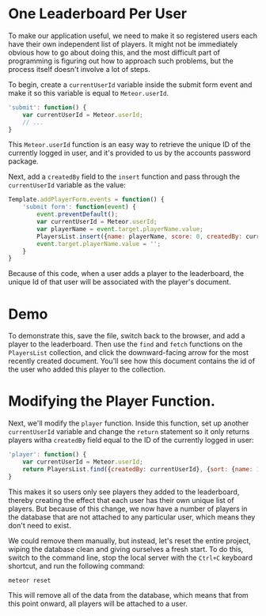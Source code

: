 # One Leaderboard Per User

To make our application useful, we need to make it so registered users each have their own independent list of players. It might not be immediately obvious how to go about doing this, and the most difficult part of programming is figuring out how to approach such problems, but the process itself doesn't involve a lot of steps.

To begin, create a `currentUserId` variable inside the submit form event and make it so this variable is equal to `Meteor.userId`.

```js
'submit': function() {
	var currentUserId = Meteor.userId;
	// ...
}
```

This `Meteor.userId` function is an easy way to retrieve the unique ID of the currently logged in user, and it's provided to us by the accounts password package.

Next, add a `createdBy` field to the `insert` function and pass through the `currentUserId` variable as the value:

```js
Template.addPlayerForm.events = function() {
	'submit form': function(event) {
		event.preventDefault();
		var currentUserId = Meteor.userId;
		var playerName = event.target.playerName.value;
		PlayersList.insert({name: playerName, score: 0, createdBy: currentUserId});
		event.target.playerName.value = '';
	}
}
```

Because of this code, when a user adds a player to the leaderboard, the unique Id of that user will be associated with the player's document.

# Demo

To demonstrate this, save the file, switch back to the browser, and add a player to the leaderboard. Then use the `find` and `fetch` functions on the `PlayersList` collection, and click the downward-facing arrow for the most recently created document. You'll see how this document contains the id of the user who added this player to the collection.

# Modifying the Player Function.

Next, we'll modify the `player` function. Inside this function, set up another `currentUserId` variable and change the `return` statement so it only returns players witha `createdBy` field equal to the ID of the currently logged in user:

```js
'player': function() {
	var currentUserId = Meteor.userId;
	return PlayersList.find({createdBy: currentUserId}, {sort: {name: 1, score: -1}});
}
```

This makes it so users only see players they added to the leaderboard, thereby creating the effect that each user has their own unique list of players. But because of this change, we now have a number of players in the database that are not attached to any particular user, which means they don't need to exist.

We could remove them manually, but instead, let's reset the entire project, wiping the database clean and giving ourselves a fresh start. To do this, switch to the command line, stop the local server with the `Ctrl+C` keyboard shortcut, and run the following command:

```
meteor reset
```

This will remove all of the data from the database, which means that from this point onward, all players will be attached to a user.